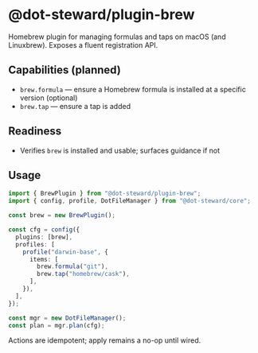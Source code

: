 # @dot-steward/plugin-brew

Homebrew plugin for managing formulas and taps on macOS (and Linuxbrew). Exposes a fluent registration API.

## Capabilities (planned)
- `brew.formula` — ensure a Homebrew formula is installed at a specific version (optional)
- `brew.tap` — ensure a tap is added

## Readiness
- Verifies `brew` is installed and usable; surfaces guidance if not

## Usage
```ts
import { BrewPlugin } from "@dot-steward/plugin-brew";
import { config, profile, DotFileManager } from "@dot-steward/core";

const brew = new BrewPlugin();

const cfg = config({
  plugins: [brew],
  profiles: [
    profile("darwin-base", {
      items: [
        brew.formula("git"),
        brew.tap("homebrew/cask"),
      ],
    }),
  ],
});

const mgr = new DotFileManager();
const plan = mgr.plan(cfg);
```

Actions are idempotent; apply remains a no-op until wired.
